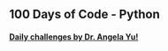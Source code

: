 ## 100 Days of Code - Python

#### [Daily challenges by Dr. Angela Yu!](https://100daysofpython.dev/)
